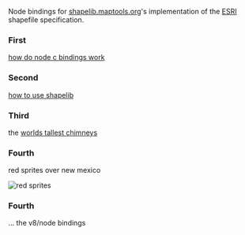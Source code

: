 
Node bindings for [shapelib.maptools.org](http://shapelib.maptools.org/)'s implementation of the [ESRI](http://www.esri.com/) shapefile specification.

### First

[how do node c bindings work](https://github.com/nomilous/shapelib-maptools-org/tree/master/learn_bindings)


### Second 

[how to use shapelib](https://github.com/nomilous/shapelib-maptools-org/tree/master/deps/huh)


### Third

the [worlds tallest chimneys](http://en.wikipedia.org/wiki/List_of_tallest_chimneys_in_the_world)


### Fourth

red sprites over new mexico

![red sprites](http://www.weathercast.co.uk/typo3temp/pics/7c993ba1e9.jpg)


### Fourth

... the v8/node bindings

